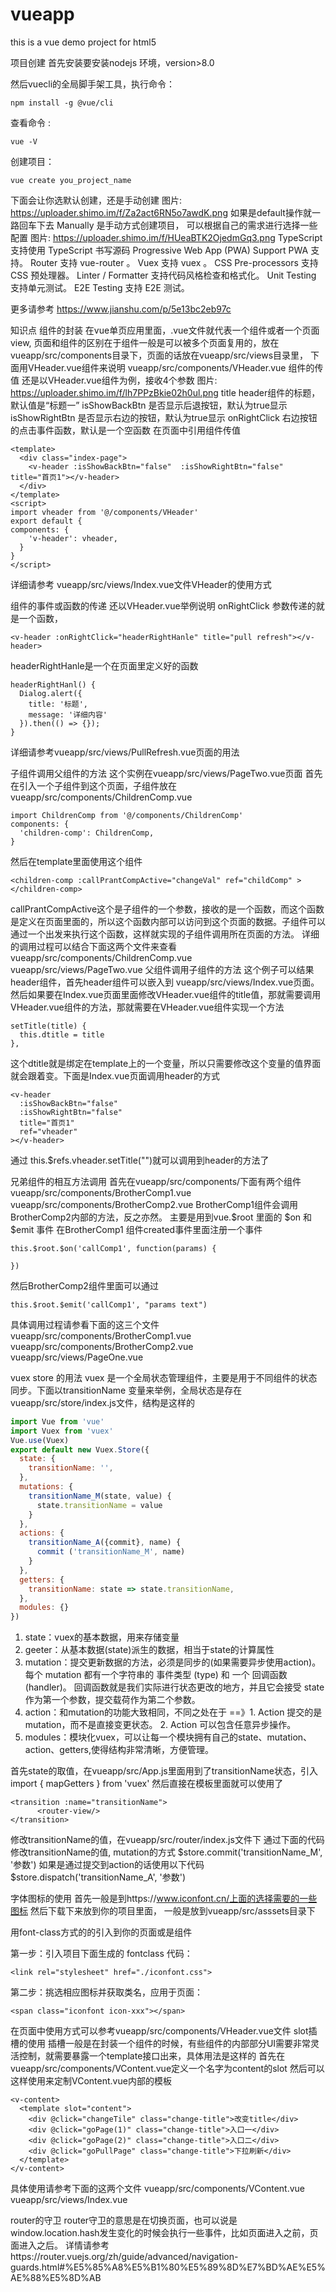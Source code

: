 # vueapp
this is a vue demo project for html5


项目创建
首先安装要安装nodejs 环境，version>8.0

然后vuecli的全局脚手架工具，执行命令：

```
npm install -g @vue/cli 
```

查看命令 :
```
vue -V
```
创建项目：
```
vue create you_project_name
```

下面会让你选默认创建，还是手动创建
图片: https://uploader.shimo.im/f/Za2act6RN5o7awdK.png
如果是default操作就一路回车下去
Manually 是手动方式创建项目，
可以根据自己的需求进行选择一些配置
图片: https://uploader.shimo.im/f/HUeaBTK2OjedmGq3.png
TypeScript 支持使用 TypeScript 书写源码
Progressive Web App (PWA) Support PWA 支持。
Router 支持 vue-router 。
Vuex 支持 vuex 。
CSS Pre-processors 支持 CSS 预处理器。
Linter / Formatter 支持代码风格检查和格式化。
Unit Testing 支持单元测试。
E2E Testing 支持 E2E 测试。

更多请参考 https://www.jianshu.com/p/5e13bc2eb97c




知识点
组件的封装
在vue单页应用里面，.vue文件就代表一个组件或者一个页面view, 页面和组件的区别在于组件一般是可以被多个页面复用的，放在vueapp/src/components目录下，页面的话放在vueapp/src/views目录里， 下面用VHeader.vue组件来说明
vueapp/src/components/VHeader.vue
组件的传值
还是以VHeader.vue组件为例，接收4个参数
图片: https://uploader.shimo.im/f/lh7PPzBkie02h0ul.png
title header组件的标题，默认值是“标题一”
isShowBackBtn 是否显示后退按钮，默认为true显示
isShowRightBtn 是否显示右边的按钮，默认为true显示
onRightClick 右边按钮的点击事件函数，默认是一个空函数
在页面中引用组件传值
```
<template>
  <div class="index-page">
    <v-header :isShowBackBtn="false"  :isShowRightBtn="false" title="首页1"></v-header>
  </div>
</template>
<script>
import vheader from '@/components/VHeader'
export default {
components: {
    'v-header': vheader,
  }
}
</script>
```
详细请参考 vueapp/src/views/Index.vue文件VHeader的使用方式

组件的事件或函数的传递
还以VHeader.vue举例说明
onRightClick 参数传递的就是一个函数，
```
<v-header :onRightClick="headerRightHanle" title="pull refresh"></v-header>
```
headerRightHanle是一个在页面里定义好的函数
```
headerRightHanl() {
  Dialog.alert({
    title: '标题',
    message: '详细内容'
  }).then(() => {});
}
```
详细请参考vueapp/src/views/PullRefresh.vue页面的用法

子组件调用父组件的方法
这个实例在vueapp/src/views/PageTwo.vue页面
首先在引入一个子组件到这个页面，子组件放在 
vueapp/src/components/ChildrenComp.vue
```
import ChildrenComp from '@/components/ChildrenComp'
components: {
  'children-comp': ChildrenComp,
}
```

然后在template里面使用这个组件
```
<children-comp :callPrantCompActive="changeVal" ref="childComp" ></children-comp>
```
callPrantCompActive这个是子组件的一个参数，接收的是一个函数，而这个函数是定义在页面里面的，所以这个函数内部可以访问到这个页面的数据。子组件可以通过一个出发来执行这个函数，这样就实现的子组件调用所在页面的方法。
详细的调用过程可以结合下面这两个文件来查看
vueapp/src/components/ChildrenComp.vue
vueapp/src/views/PageTwo.vue
父组件调用子组件的方法
这个例子可以结果header组件，首先header组件可以嵌入到 vueapp/src/views/Index.vue页面。然后如果要在Index.vue页面里面修改VHeader.vue组件的title值，那就需要调用VHeader.vue组件的方法，那就需要在VHeader.vue组件实现一个方法
```
setTitle(title) {
  this.dtitle = title
},
```
这个dtitle就是绑定在template上的一个变量，所以只需要修改这个变量的值界面就会跟着变。下面是Index.vue页面调用header的方式
```
<v-header 
  :isShowBackBtn="false" 
  :isShowRightBtn="false"
  title="首页1"
  ref="vheader"
></v-header>
```
通过 this.$refs.vheader.setTitle("")就可以调用到header的方法了

兄弟组件的相互方法调用
首先在vueapp/src/components/下面有两个组件
vueapp/src/components/BrotherComp1.vue
vueapp/src/components/BrotherComp2.vue
BrotherComp1组件会调用BrotherComp2内部的方法，反之亦然。
主要是用到vue.$root 里面的 $on 和 $emit 事件
在BrotherComp1 组件created事件里面注册一个事件
```
this.$root.$on('callComp1', function(params) {

})
```

然后BrotherComp2组件里面可以通过
```
this.$root.$emit('callComp1', "params text")
```

具体调用过程请参看下面的这三个文件
vueapp/src/components/BrotherComp1.vue
vueapp/src/components/BrotherComp2.vue
vueapp/src/views/PageOne.vue

vuex store 的用法
vuex 是一个全局状态管理组件，主要是用于不同组件的状态同步。下面以transitionName
变量来举例，全局状态是存在 vueapp/src/store/index.js文件，结构是这样的
```javascript
import Vue from 'vue'
import Vuex from 'vuex'
Vue.use(Vuex)
export default new Vuex.Store({
  state: {
    transitionName: '',
  },
  mutations: {
    transitionName_M(state, value) {
      state.transitionName = value
    }
  },
  actions: {
    transitionName_A({commit}, name) {
      commit ('transitionName_M', name)
    }
  },
  getters: {
    transitionName: state => state.transitionName,
  },
  modules: {}
})
```
1. state：vuex的基本数据，用来存储变量
2. geeter：从基本数据(state)派生的数据，相当于state的计算属性
3. mutation：提交更新数据的方法，必须是同步的(如果需要异步使用action)。每个 mutation 都有一个字符串的 事件类型 (type) 和 一个 回调函数 (handler)。
   回调函数就是我们实际进行状态更改的地方，并且它会接受 state 作为第一个参数，提交载荷作为第二个参数。
4. action：和mutation的功能大致相同，不同之处在于 ==》1. Action 提交的是 mutation，而不是直接变更状态。 2. Action 可以包含任意异步操作。
5. modules：模块化vuex，可以让每一个模块拥有自己的state、mutation、action、getters,使得结构非常清晰，方便管理。

首先state的取值，在vueapp/src/App.js里面用到了transitionName状态，引入
import { mapGetters } from 'vuex'
然后直接在模板里面就可以使用了
```
<transition :name="transitionName">
      <router-view/>
</transition>
```
修改transitionName的值，在vueapp/src/router/index.js文件下
通过下面的代码修改transitionName的值, mutation的方式
$store.commit('transitionName_M', '参数')
如果是通过提交到action的话使用以下代码
$store.dispatch('transitionName_A', '参数')

字体图标的使用
首先一般是到https://www.iconfont.cn/上面的选择需要的一些图标
然后下载下来放到你的项目里面， 一般是放到vueapp/src/asssets目录下

用font-class方式的的引入到你的页面或是组件

第一步：引入项目下面生成的 fontclass 代码：
```
<link rel="stylesheet" href="./iconfont.css">
```

第二步：挑选相应图标并获取类名，应用于页面：
```
<span class="iconfont icon-xxx"></span>
```

在页面中使用方式可以参考vueapp/src/components/VHeader.vue文件
slot插槽的使用
插槽一般是在封装一个组件的时候，有些组件的内部部分UI需要非常灵活控制，就需要暴露一个template接口出来，具体用法是这样的
首先在vueapp/src/components/VContent.vue定义一个名字为content的slot
<slot name="content"></slot>
然后可以这样使用来定制VContent.vue内部的模板
```
<v-content>
  <template slot="content">
    <div @click="changeTile" class="change-title">改变title</div>
    <div @click="goPage(1)" class="change-title">入口一</div>
    <div @click="goPage(2)" class="change-title">入口二</div>
    <div @click="goPullPage" class="change-title">下拉刷新</div>
  </template>
</v-content>
```
具体使用请参考下面的这两个文件
vueapp/src/components/VContent.vue
vueapp/src/views/Index.vue

router的守卫
router守卫的意思是在切换页面，也可以说是window.location.hash发生变化的时候会执行一些事件，比如页面进入之前，页面进入之后。
详情请参考https://router.vuejs.org/zh/guide/advanced/navigation-guards.html#%E5%85%A8%E5%B1%80%E5%89%8D%E7%BD%AE%E5%AE%88%E5%8D%AB
